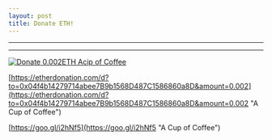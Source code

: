 ```yaml
---
layout: post
title: Donate ETH!
---
```

---
<script>
var tipButton = document.querySelector('.tip-button');
tipButton.addEventListener('click', function() {
  if (typeof web3 === 'undefined') {
    return alert('You need to install MetaMask to use this feature.')
  }
  var user_address = web3.eth.accounts[0];
  if (typeof user_address === 'undefined') {
    return alert('You need to log in MetaMask to use this feature.')
  }
  web3.eth.sendTransaction({
    to: "0x04f4b14279714abee7b9b1568d487c1586860a8d",
    from: user_address,
    value: web3.toWei('0.005', 'ether'),
  }, function (err, transactionHash) {
    if (err) return alert('Thanks for trying out!');
    alert('Thanks for the generosity!!');
  })
})
</script>
---


<a href="https://etherdonation.com/d?to=0x04f4b14279714abee7B9b1568D487C1586860a8D&amount=0.002" target="_blank" title="Donate ETH"><img src="https://etherdonation.com/i/btn/donate-btn.png" alt="Donate 0.002ETH Acip of Coffee"/></a>

[https://etherdonation.com/d?to=0x04f4b14279714abee7B9b1568D487C1586860a8D&amount=0.002](https://etherdonation.com/d?to=0x04f4b14279714abee7B9b1568D487C1586860a8D&amount=0.002 "A Cup of Coffee")

[https://goo.gl/i2hNf5](https://goo.gl/i2hNf5 "A Cup of Coffee")
